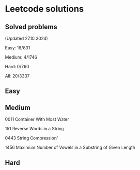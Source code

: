 # Leetcode solutions

## Solved problems

(Updated 27.10.2024)

Easy: 16/831

Medium: 4/1746

Hard: 0/760

All: 20/3337

## Easy

## Medium

0011 Container With Most Water

151 Reverse Words in a String

0443 String Compression'

1456 Maximum Number of Vowels in a Substring of Given Length

## Hard
